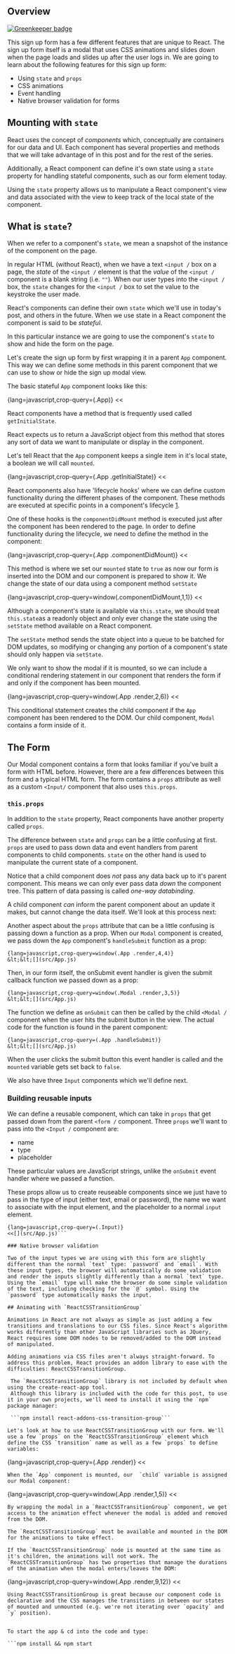 ## Overview

[![Greenkeeper badge](https://badges.greenkeeper.io/sethbergman/react-sign-up.svg)](https://greenkeeper.io/)

This sign up form has a few different features that are unique to React. The sign up form itself is a modal that uses CSS animations and slides down when the page loads and slides up after the user logs in. We are going to learn about the following features for this sign up form:

-   Using `state` and `props`
-   CSS animations
-   Event handling
-   Native browser validation for forms

## Mounting with `state`

React uses the concept of _components_ which, conceptually are containers for our data and UI. Each component has several properties and methods that we will take advantage of in this post and for the rest of the series.

Additionally, a React component can define it's own state using a `state` property for handling stateful components, such as our form element today.

Using the `state` property allows us to manipulate a React component's view and data associated with the view to keep track of the local state of the component.

 ## What is `state`?

 When we refer to a component's `state`, we mean a snapshot of the instance of the component on the page.

 In regular HTML (without React), when we have a text `<input /` box on a page, the _state_ of the `<input /` element is that the _value_ of the `<input /` component is a blank string (i.e. `""`).
 When our user types into the `<input /` box, the `state` changes for the `<input /` box to set the value to the keystroke the user made.

 React's components can define their own `state` which we'll use in today's post, and others in the future. When we use state in a React component the component is said to be _stateful_.

In this particular instance we are going to use the component's `state` to show and hide the form on the page.

Let's create the sign up form by first wrapping it in a parent `App` component. This way we can define some methods in this parent component that we can use to show or hide the sign up modal view.

The basic stateful `App` component looks like this:

{lang=javascript,crop-query=(.App)}
&lt;&lt;[](src/App.js)

React components have a method that is frequently used called `getInitialState`.

React expects us to return a JavaScript object from this method that stores any sort of data we want to manipulate or display in the component.

Let's tell React that the `App` component keeps a single item in it's local state, a boolean we will call `mounted`.

{lang=javascript,crop-query=(.App .getInitialState)}
&lt;&lt;[](src/App.js)

React components also have 'lifecycle hooks' where we can define custom functionality during the different phases of the component. These methods are executed at specific points in a component's lifecycle [1](#references).

One of these hooks is the `componentDidMount` method is executed just after the component has been rendered to the page. In order to define functionality during the lifecycle, we need to define the method in the component:

{lang=javascript,crop-query=(.App .componentDidMount)}
&lt;&lt;[](src/App.js)

This method is where we set our `mounted` state to `true` as now our form is inserted into the DOM and our component is prepared to show it. We change the state of our data using a component method `setState`

{lang=javascript,crop-query=window(.componentDidMount,1,1)}
&lt;&lt;[](src/App.js)

Although a component's state is available via `this.state`, we should treat `this.state`as a readonly object and only ever change the state using the `setState` method available on a React component.

The `setState` method sends the state object into a queue to be batched for DOM updates, so modifying or changing any portion of a component's state should only happen via `setState`.

We only want to show the modal if it is mounted, so we can include a conditional rendering statement in our component that renders the form if and only if the component has been mounted.

{lang=javascript,crop-query=window(.App .render,2,6)}
&lt;&lt;[](src/App.js)

This conditional statement creates the child component if the `App` component has been rendered to the DOM. Our child component, `Modal` contains a form inside of it.

## The Form

Our Modal component contains a form that looks familiar if you've built a form with HTML before. However, there are a few differences between this form and a typical HTML form. The form contains a `props` attribute as well as a custom  `<Input/` component that also uses `this.props`.

### `this.props`

In addition to the `state` property, React components have another property called `props`.

The difference between `state` and `props` can be a little confusing at first. `props` are used to pass down data and event handlers from parent components to child components. `state` on the other hand is used to manipulate the current state of a component.

 Notice that a child component does _not_ pass any data back up to it's parent component. This means we can only ever pass data _down_ the component tree. This pattern of data passing is called _one-way databinding_.

 A child component _can_ inform the parent component about an update it makes, but cannot change the data itself. We'll look at this process next:

Another aspect about the `props` attribute that can be a little confusing is passing down a function as a prop. When our `Modal` component is created, we pass down the `App` component's `handleSubmit` function as a prop:
```
{lang=javascript,crop-query=window(.App .render,4,4)}
&lt;&lt;[](src/App.js)
```
Then, in our form itself, the onSubmit event handler is given the submit callback function we passed down as a prop:
```
{lang=javascript,crop-query=window(.Modal .render,3,5)}
&lt;&lt;[](src/App.js)
```
The function we define as `onSubmit` can then be called by the child `<Modal /` component when the user hits the submit button in the view. The actual code for the function is found in the parent component:
```
{lang=javascript,crop-query=(.App .handleSubmit)}
&lt;&lt;[](src/App.js)
```
When the user clicks the submit button this event handler is called and the `mounted` variable gets set back to `false`.

We also have three `Input` components which we'll define next.

### Building reusable inputs

We can define a reusable component, which can take in `props` that get passed down from the parent `<form /` component. Three `props` we'll want to pass into the `<Input /` component are:

-   name
-   type
-   placeholder

These particular values are JavaScript strings, unlike the `onSubmit` event handler where we passed a function.

These props allow us to create reuseable components since we just have to pass in the type of input (either text, email or password), the name we want to associate with the input element, and the placeholder to a normal `input` element.

```
{lang=javascript,crop-query=(.Input)}
<<[](src/App.js)```

### Native browser validation

Two of the input types we are using with this form are slightly different than the normal `text` type: `password` and `email`. With these input types, the browser will automatically do some validation and render the inputs slightly differently than a normal `text` type. Using the `email` type will make the browser do some simple validation of the text, including checking for the `@` symbol. Using the `password` type automatically masks the input.

## Animating with `ReactCSSTransitionGroup`

Animations in React are not always as simple as just adding a few transitions and translations to our CSS files. Since React's algorithm works differently than other JavaScript libraries such as JQuery, React requires some DOM nodes to be removed/added to the DOM instead of manipulated.

Adding animations via CSS files aren't always straight-forward. To address this problem, React provides an addon library to ease with the difficulties: ReactCSSTransitionGroup.

 The `ReactCSSTransitionGroup` library is not included by default when using the create-react-app tool.
 Although this library is included with the code for this post, to use it in your own projects, we'll need to install it using the `npm` package manager:

 ```npm install react-addons-css-transition-group```

Let's look at how to use ReactCSSTransitionGroup with our form. We'll use a few `props` on the `ReactCSSTransitionGroup` element which define the CSS `transition` name as well as a few `props` to define variables:
```
{lang=javascript,crop-query=(.App .render)}
&lt;&lt;[](src/App.js)
```
When the `App` component is mounted, our  `child` variable is assigned our Modal component:
```
{lang=javascript,crop-query=window(.App .render,1,5)}
&lt;&lt;[](src/App.js)
```
By wrapping the modal in a `ReactCSSTransitionGroup` component, we get access to the animation effect whenever the modal is added and removed from the DOM.

The `ReactCSSTransitionGroup` must be available and mounted in the DOM for the animations to take effect.

If the `ReactCSSTransitionGroup` node is mounted at the same time as it's children, the animations will not work. The `ReactCSSTransitionGroup` has two properties that manage the durations of the animation when the modal enters/leaves the DOM:
```
{lang=javascript,crop-query=window(.App .render,9,12)}
&lt;&lt;[](src/App.js)
```
Using ReactCSSTransitionGroup is great because our component code is declarative and the CSS manages the transitions in between our states of mounted and unmounted (e.g. we're not iterating over `opacity` and `y` position).


To start the app & cd into the code and type:

```npm install && npm start
```
